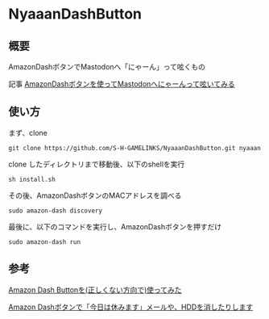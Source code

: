 # NyaaanDashButton
## 概要
AmazonDashボタンでMastodonへ「にゃーん」って呟くもの

記事
[AmazonDashボタンを使ってMastodonへにゃーんって呟いてみる](http://gamelinks007.hatenablog.com/entry/2018/07/03/225223)

## 使い方

まず、clone

```
git clone https://github.com/S-H-GAMELINKS/NyaaanDashButton.git nyaaan 
```

clone したディレクトリまで移動後、以下のshellを実行
```
sh install.sh
```

その後、AmazonDashボタンのMACアドレスを調べる
```
sudo amazon-dash discovery
```

最後に、以下のコマンドを実行し、AmazonDashボタンを押すだけ
```
sudo amazon-dash run
```

## 参考

[Amazon Dash Buttonを(正しくない方向で)使ってみた](https://qiita.com/takustaqu/items/8539b33780c9675c8657)

[Amazon Dashボタンで「今日は休みます」メールや、HDDを消したりします](https://qiita.com/nardtree/items/23c36fa3b989d329a1f3)